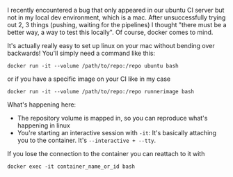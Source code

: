 I recently encountered a bug that only appeared in our ubuntu CI server but not in my local dev environment, which is a mac. After unsuccessfully trying out 2, 3 things (pushing, waiting for the pipelines) I thought "there must be a better way, a way to test this locally". Of course, docker comes to mind.

It's actually really easy to set up linux on your mac without bending over backwards! You'll simply need a command like this:

```
docker run -it --volume /path/to/repo:/repo ubuntu bash
```

or if you have a specific image on your CI like in my case

```
docker run -it --volume /path/to/repo:/repo runnerimage bash
```

What's happening here:

- The repository volume is mapped in, so you can reproduce what's happening in linux
- You're starting an interactive session with `-it`: It's basically attaching you to the container. It's `--interactive + --tty`.

If you lose the connection to the container you can reattach to it with

```
docker exec -it container_name_or_id bash
```

